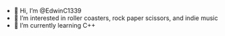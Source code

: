 - 👋 Hi, I’m @EdwinC1339
- 👀 I’m interested in roller coasters, rock paper scissors, and indie music
- 🌱 I’m currently learning C++

<!---
EdwinC1339/EdwinC1339 is a ✨ special ✨ repository because its `README.md` (this file) appears on your GitHub profile.
You can click the Preview link to take a look at your changes.
--->
